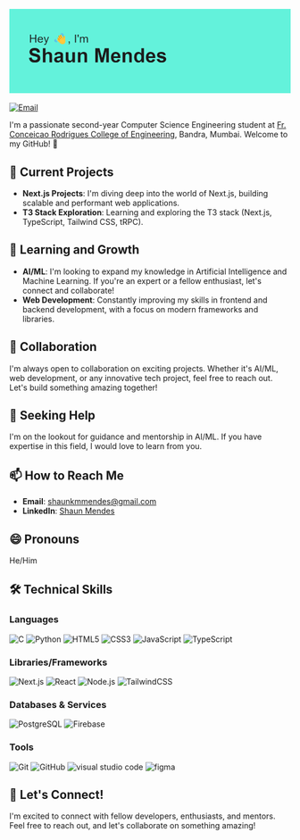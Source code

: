 <!--# Hi there! 👋 I'm Shaun Mendes-->

![Header Image](./header.png)

[![Email](https://img.shields.io/badge/Email-shaunkmmendes%40gmail.com-red)](mailto:shaunkmmendes@gmail.com)


I'm a passionate second-year Computer Science Engineering student at [Fr. Conceicao Rodrigues College of Engineering](https://www.frcrce.ac.in/), Bandra, Mumbai. Welcome to my GitHub! 🚀

## 🔭 Current Projects

- **Next.js Projects**: I'm diving deep into the world of Next.js, building scalable and performant web applications.
- **T3 Stack Exploration**: Learning and exploring the T3 stack (Next.js, TypeScript, Tailwind CSS, tRPC).

## 🌱 Learning and Growth

- **AI/ML**: I'm looking to expand my knowledge in Artificial Intelligence and Machine Learning. If you're an expert or a fellow enthusiast, let's connect and collaborate!
- **Web Development**: Constantly improving my skills in frontend and backend development, with a focus on modern frameworks and libraries.

## 👯 Collaboration

I'm always open to collaboration on exciting projects. Whether it's AI/ML, web development, or any innovative tech project, feel free to reach out. Let's build something amazing together!

## 🤔 Seeking Help

I'm on the lookout for guidance and mentorship in AI/ML. If you have expertise in this field, I would love to learn from you.

## 📫 How to Reach Me

- **Email**: [shaunkmmendes@gmail.com](mailto:shaunkmmendes@gmail.com)
- **LinkedIn**: [Shaun Mendes](https://www.linkedin.com/in/shaun-mendes-2107521b0/)

## 😄 Pronouns

He/Him

<!-- [![Shaun's GitHub stats](https://github-readme-stats.vercel.app/api?username=MetaSonic001)](https://github.com/anuraghazra/github-readme-stats)
[![Top Langs](https://github-readme-stats.vercel.app/api/top-langs/?username=MetaSonic001)](https://github.com/anuraghazra/github-readme-stats)
[![trophy](https://github-profile-trophy.vercel.app/?username=MetaSonic001)](https://github.com/ryo-ma/github-profile-trophy) -->

## 🛠️ Technical Skills

### Languages
![C](https://img.shields.io/badge/C-A8B9CC?style=for-the-badge&logo=c&logoColor=white)
![Python](https://img.shields.io/badge/Python-3776AB?style=for-the-badge&logo=python&logoColor=white)
![HTML5](https://img.shields.io/badge/HTML5-E34F26?style=for-the-badge&logo=html5&logoColor=white)
![CSS3](https://img.shields.io/badge/CSS3-1572B6?style=for-the-badge&logo=css3&logoColor=white)
![JavaScript](https://img.shields.io/badge/JavaScript-F7DF1E?style=for-the-badge&logo=javascript&logoColor=black)
![TypeScript](https://img.shields.io/badge/TypeScript-007ACC?style=for-the-badge&logo=typescript&logoColor=white)

### Libraries/Frameworks
![Next.js](https://img.shields.io/badge/Next.js-000000?style=for-the-badge&logo=nextdotjs&logoColor=white)
![React](https://img.shields.io/badge/React-61DAFB?style=for-the-badge&logo=react&logoColor=black)
![Node.js](https://img.shields.io/badge/Node.js-339933?style=for-the-badge&logo=nodedotjs&logoColor=white)
![TailwindCSS](https://img.shields.io/badge/TailwindCSS-38B2AC?style=for-the-badge&logo=tailwind-css&logoColor=white)
<!--![FastAPI](https://img.shields.io/badge/FastAPI-009688?style=for-the-badge&logo=fastapi&logoColor=white)
![Django](https://img.shields.io/badge/Django-092E20?style=for-the-badge&logo=django&logoColor=white)-->

### Databases & Services
![PostgreSQL](https://img.shields.io/badge/PostgreSQL-336791?style=for-the-badge&logo=postgresql&logoColor=white)
![Firebase](https://img.shields.io/badge/Firebase-FFCA28?style=for-the-badge&logo=firebase&logoColor=black)
<!--![Supabase](https://img.shields.io/badge/Supabase-3ECF8E?style=for-the-badge&logo=supabase&logoColor=white)
![PocketBase](https://img.shields.io/badge/PocketBase-FFCD39?style=for-the-badge&logo=pocketbase&logoColor=white)-->

<!--### Cloud Services
![Azure](https://img.shields.io/badge/Azure-0078D4?style=for-the-badge&logo=microsoft-azure&logoColor=white)
![Vercel](https://img.shields.io/badge/Vercel-000000?style=for-the-badge&logo=vercel&logoColor=white)-->

### Tools
![Git](https://img.shields.io/badge/Git-F05032?style=for-the-badge&logo=git&logoColor=white)
![GitHub](https://img.shields.io/badge/GitHub-181717?style=for-the-badge&logo=github&logoColor=white)
<img src="https://img.shields.io/badge/Visual%20Studio%20Code-0078d7.svg?style=for-the-badge&logo=visual-studio-code&logoColor=white" alt="visual studio code">
<img src="https://img.shields.io/badge/figma-%23F24E1E.svg?style=for-the-badge&logo=figma&logoColor=white" alt="figma">

<!--![Docker](https://img.shields.io/badge/Docker-2496ED?style=for-the-badge&logo=docker&logoColor=white)-->


## 📣 Let's Connect!

I'm excited to connect with fellow developers, enthusiasts, and mentors. Feel free to reach out, and let's collaborate on something amazing!
